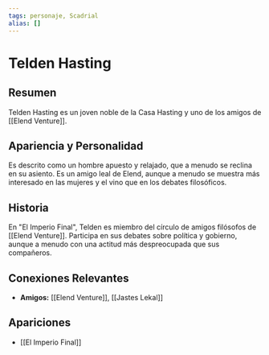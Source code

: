 ```yaml
---
tags: personaje, Scadrial
alias: []
---
```


# Telden Hasting

## Resumen
Telden Hasting es un joven noble de la Casa Hasting y uno de los amigos de [[Elend Venture]].

## Apariencia y Personalidad
Es descrito como un hombre apuesto y relajado, que a menudo se reclina en su asiento. Es un amigo leal de Elend, aunque a menudo se muestra más interesado en las mujeres y el vino que en los debates filosóficos.

## Historia
En "El Imperio Final", Telden es miembro del círculo de amigos filósofos de [[Elend Venture]]. Participa en sus debates sobre política y gobierno, aunque a menudo con una actitud más despreocupada que sus compañeros.

## Conexiones Relevantes
* **Amigos:** [[Elend Venture]], [[Jastes Lekal]]

## Apariciones
* [[El Imperio Final]]
